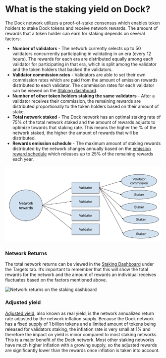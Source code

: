 # What is the staking yield on Dock?

The Dock network utilizes a proof-of-stake consensus which enables token holders to stake Dock tokens and receive network rewards. The amount of rewards that a token holder can earn for staking depends on several factors:

* **Number of validators** - The network currently selects up to 50 validators concurrently participating in validating in an era \(every 12 hours\). The rewards for each era are distributed equally among each validator for participating in that era, which is split among the validator and the token holders that backed the validators. 
* **Validator commission rates** - Validators are able to set their own commission rates which are paid from the amount of emission rewards distributed to each validator. The commission rates for each validator can be viewed on the [Staking dashboard](https://fe.dock.io/#/staking).
* **Number of other token holders staking the same validators** - After a validator receives their commission, the remaining rewards are distributed proportionally to the token holders based on their amount of stake. 
* **Total network staked**  - The Dock network has an optimal staking rate of 75% of the total network staked and the amount of rewards adjusts to optimize towards that staking rate. This means the higher the % of the network staked, the higher the amount of rewards that will be distributed.
* **Rewards emission schedule** - The maximum amount of staking rewards distributed by the network changes annually based on the [emission reward schedule](https://docs.dock.io/learn/token-economics/econ-pos) which releases up to 25% of the remaining rewards each year.

![Network reward distribution for each era](../.gitbook/assets/image.png)

### Network Returns

The total network returns can be viewed in the [Staking Dashboard](https://fe.dock.io/#/staking/targets) under the Targets tab. It’s important to remember that this will show the total rewards for the network and the amount of rewards an individual receives fluctuates based on the factors mentioned above.

![Network returns on the staking dashboard](https://lh5.googleusercontent.com/2XMmwBHvhwZ_vcLhoZsggdS-6YuDsfrnBKJ_54m1ewazc1YgCDrc4XJpuJkR2BTWnIksq5JcQP4S55zSfSvkUc1nWpn3sjDxNGNj0t-x6oQr8B3IoP0M4BaxsZEVWGTZPzaCs20q)

### Adjusted yield

[Adjusted yield](https://www.investopedia.com/terms/i/inflation_adjusted_return.asp), also known as real yield, is the network annualized return rate adjusted by the network inflation supply.  Because the Dock network has a fixed supply of 1 billion tokens and a limited amount of tokens being released for validators staking, the inflation rate is very small at 1% and therefore the impact on yield is minor compared to most staking networks. This is a major benefit of the Dock network. Most other staking networks have much higher inflation with a growing supply, so the adjusted rewards are significantly lower than the rewards once inflation is taken into account.


